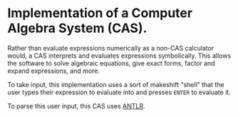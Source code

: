 # Implementation of a Computer Algebra System (CAS).

Rather than evaluate expressions numerically as a non-CAS calculator would, a CAS 
interprets and evaluates expressions symbolically. This allows the software to 
solve algebraic equations, give exact forms, factor and expand expressions, and more.

To take input, this implementation uses a sort of makeshift "shell" that the user
types their expression to evaluate into and presses `ENTER` to evaluate it.

To parse this user input, this CAS uses [ANTLR](http://www.antlr.org/).